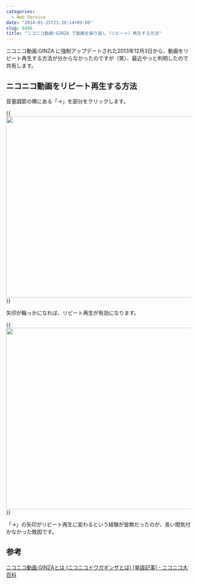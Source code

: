 ```yaml
---
categories:
  - Web Service
date: "2014-01-15T21:30:14+09:00"
slug: 6446
title: "ニコニコ動画:GINZA で動画を繰り返し（リピート）再生する方法"
---
```


ニコニコ動画:GINZA に強制アップデートされた2013年12月3日から、動画をリピート再生する方法が分からなかったのですが（笑）、最近やっと判明したので共有します。

## ニコニコ動画をリピート再生する方法

音量調節の横にある「→」を部分をクリックします。

{{<img alt="" src="/images/2014/01/6446_1.png" width="640" height="493">}}

矢印が輪っかになれば、リピート再生が有効になります。

{{<img alt="" src="/images/2014/01/6446_2.png" width="640" height="493">}}

「→」の矢印がリピート再生に変わるという経験が皆無だったのが、長い間気付かなかった敗因です。

## 参考

[ニコニコ動画:GINZAとは (ニコニコドウガギンザとは) [単語記事] - ニコニコ大百科](http://dic.nicovideo.jp/a/%E3%83%8B%E3%82%B3%E3%83%8B%E3%82%B3%E5%8B%95%E7%94%BB:ginza)
